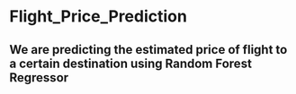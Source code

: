 # Flight_Price_Prediction
## We are predicting the estimated price of flight to a certain destination using Random Forest Regressor
